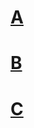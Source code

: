 <!-- TITLE: Mining -->
<!-- SUBTITLE: A quick summary of Mining Index -->

# [A](A)
# [B](B)
# [C](C)